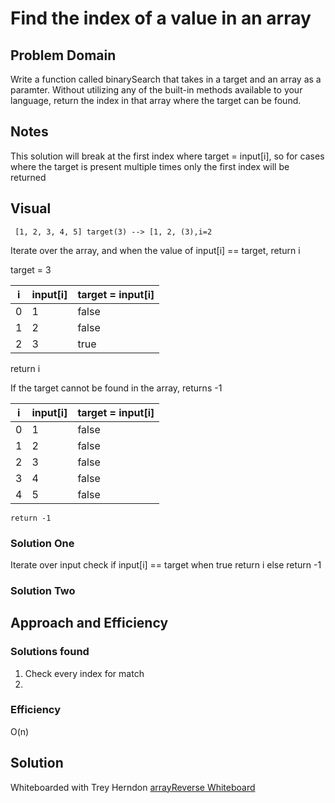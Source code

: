 # Find the index of a value in an array

## Problem Domain
Write a function called binarySearch that takes in a target and an array as a paramter. Without utilizing any of the built-in methods available to your language, return the index in that array where the target can be found.

## Notes
This solution will break at the first index where target = input[i], so for cases where the target is present multiple times only the first index will be returned
## Visual

     [1, 2, 3, 4, 5] target(3) --> [1, 2, (3),i=2
                                       
Iterate over the array, and when the value of input[i] == target, return i

target = 3

| i | input[i] | target = input[i] |
|---|----------|-------------------|
| 0 | 1        | false             |
| 1 | 2        | false             | 
| 2 | 3        | true              |

  return i
  
  If the target cannot be found in the array, returns -1

| i | input[i] | target = input[i]|
|---|----------|-------|
| 0 | 1        | false |
| 1 | 2        | false | 
| 2 | 3        | false |
| 3 | 4        | false |
| 4 | 5        | false | 

    return -1

### Solution One
Iterate over input
check if input[i] == target
when true return i
else return -1


### Solution Two
    
## Approach and Efficiency
### Solutions found
1. Check every index for match
2. 

### Efficiency
O(n)

## Solution
Whiteboarded with Trey Herndon
[arrayReverse Whiteboard](https://github.com/MichaelJahns/codeChallenges/blob/master/java/assets/binaryShift.jpg)
